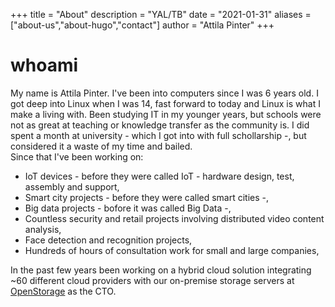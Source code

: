 +++
title = "About"
description = "YAL/TB"
date = "2021-01-31"
aliases = ["about-us","about-hugo","contact"]
author = "Attila Pinter"
+++

# whoami 

My name is Attila Pinter. I've been into computers since I was 6 years old. I got deep into Linux when I was 14, fast forward to today and Linux is what I make a living with. Been studying IT in my younger years, but schools were not as great at teaching or knowledge transfer as the community is. I did spent a month at university - which I got into with full schollarship -, but considered it a waste of my time and bailed.   
Since that I've been working on: 

* IoT devices - before they were called IoT - hardware design, test, assembly and support, 
* Smart city projects - before they were called smart cities -,  
* Big data projects - bofore it was called Big Data -,
* Countless security and retail projects involving distributed video content analysis,
* Face detection and recognition projects,
* Hundreds of hours of consultation work for small and large companies,

In the past few years been working on a hybrid cloud solution integrating ~60 different cloud providers with our on-premise storage servers at [OpenStorage](https://openstorage.io) as the CTO.
